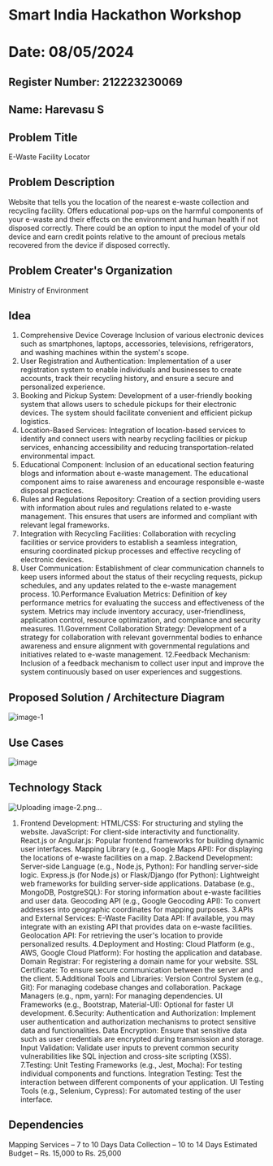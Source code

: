 # Smart India Hackathon Workshop
# Date: 08/05/2024
## Register Number: 212223230069
## Name: Harevasu S
## Problem Title
E-Waste Facility Locator
## Problem Description
Website that tells you the location of the nearest e-waste collection and recycling facility. Offers educational pop-ups on the harmful components of your e-waste and their effects on the environment and human health if not disposed correctly. There could be an option to input the model of your old device and earn credit points relative to the amount of precious metals recovered from the device if disposed correctly.
## Problem Creater's Organization
Ministry of Environment

## Idea
1. Comprehensive Device Coverage
        Inclusion of various electronic devices such as smartphones, laptops, accessories, televisions, refrigerators, and washing machines within the system's scope. 
2. User Registration and Authentication:
       Implementation of a user registration system to enable individuals and businesses to create accounts, track their recycling history, and ensure a secure and personalized experience. 
3. Booking and Pickup System: 
       Development of a user-friendly booking system that allows users to schedule pickups for their electronic devices. The system should facilitate convenient and efficient pickup logistics. 
4. Location-Based Services: 
        Integration of location-based services to identify and connect users with nearby recycling facilities or pickup services, enhancing accessibility and reducing transportation-related environmental impact. 
5. Educational Component: 
       Inclusion of an educational section featuring blogs and information about e-waste management. The educational component aims to raise awareness and encourage responsible e-waste disposal practices. 
6. Rules and Regulations Repository: 
      Creation of a section providing users with information about rules and regulations related to e-waste management. This ensures that users are informed and compliant with relevant legal frameworks. 
8. Integration with Recycling Facilities: 
      Collaboration with recycling facilities or service providers to establish a seamless integration, ensuring coordinated pickup processes and effective recycling of electronic devices. 
9. User Communication: 
       Establishment of clear communication channels to keep users informed about the status of their recycling requests, pickup schedules, and any updates related to the e-waste management process. 
10.Performance Evaluation Metrics: 
     Definition of key performance metrics for evaluating the success and effectiveness of the system. Metrics may include inventory accuracy, user-friendliness, application control, resource optimization, and compliance and security measures.
11.Government Collaboration Strategy:
     Development of a strategy for collaboration with relevant governmental bodies to enhance awareness and ensure alignment with governmental regulations and initiatives related to e-waste management. 
12.Feedback Mechanism: 
      Inclusion of a feedback mechanism to collect user input and improve the system continuously based on user experiences and suggestions. 
## Proposed Solution / Architecture Diagram
![image-1](https://github.com/Harevasu/SIHPS/assets/147985044/78a4f504-ea28-4427-8aa6-6b4ce08c196e)

## Use Cases
![image](https://github.com/Harevasu/SIHPS/assets/147985044/fb683732-9167-4c85-81e1-490775fe13d8)

## Technology Stack
![Uploading image-2.png…]()

1. Frontend Development:
HTML/CSS: For structuring and styling the website.
JavaScript: For client-side interactivity and functionality.
React.js or Angular.js: Popular frontend frameworks for building dynamic user interfaces.
Mapping Library (e.g., Google Maps API): For displaying the locations of e-waste facilities on a map.
2.Backend Development:
Server-side Language (e.g., Node.js, Python): For handling server-side logic.
Express.js (for Node.js) or Flask/Django (for Python): Lightweight web frameworks for building server-side applications.
Database (e.g., MongoDB, PostgreSQL): For storing information about e-waste facilities and user data.
Geocoding API (e.g., Google Geocoding API): To convert addresses into geographic coordinates for mapping purposes.
3.APIs and External Services:
E-Waste Facility Data API: If available, you may integrate with an existing API that provides data on e-waste facilities.
Geolocation API: For retrieving the user's location to provide personalized results.
4.Deployment and Hosting:
Cloud Platform (e.g., AWS, Google Cloud Platform): For hosting the application and database.
Domain Registrar: For registering a domain name for your website.
SSL Certificate: To ensure secure communication between the server and the client.
5.Additional Tools and Libraries:
Version Control System (e.g., Git): For managing codebase changes and collaboration.
Package Managers (e.g., npm, yarn): For managing dependencies.
UI Frameworks (e.g., Bootstrap, Material-UI): Optional for faster UI development.
6.Security:
Authentication and Authorization: Implement user authentication and authorization mechanisms to protect sensitive data and functionalities.
Data Encryption: Ensure that sensitive data such as user credentials are encrypted during transmission and storage.
Input Validation: Validate user inputs to prevent common security vulnerabilities like SQL injection and cross-site scripting (XSS).
7.Testing:
Unit Testing Frameworks (e.g., Jest, Mocha): For testing individual components and functions.
Integration Testing: Test the interaction between different components of your application.
UI Testing Tools (e.g., Selenium, Cypress): For automated testing of the user interface.
## Dependencies
Mapping Services – 7 to 10 Days
Data Collection – 10 to 14 Days
Estimated Budget – Rs. 15,000 to Rs. 25,000
